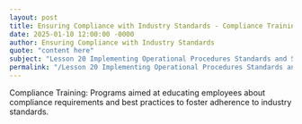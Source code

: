 ```yaml
---
layout: post
title: Ensuring Compliance with Industry Standards - Compliance Training
date: 2025-01-10 12:00:00 -0000
author: Ensuring Compliance with Industry Standards
quote: "content here"
subject: "Lesson 20 Implementing Operational Procedures Standards and Specifications"
permalink: "/Lesson 20 Implementing Operational Procedures Standards and Specifications/Ensuring Compliance with Industry Standards/Ensuring Compliance with Industry Standards - Compliance Training"
---
```


Compliance Training: Programs aimed at educating employees about compliance requirements and best practices to foster adherence to industry standards.
